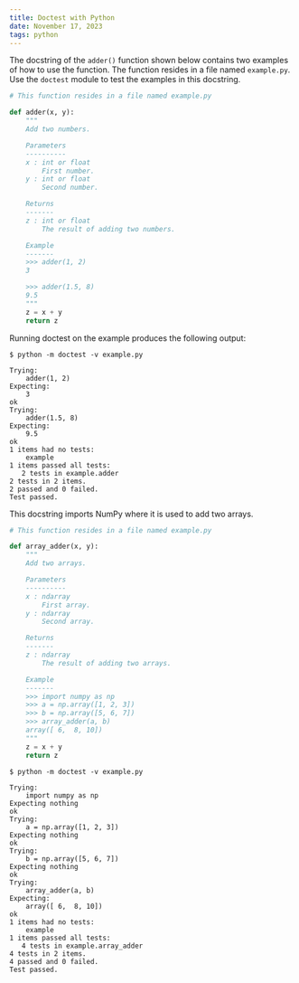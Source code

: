 ```yaml
---
title: Doctest with Python
date: November 17, 2023
tags: python
---
```


The docstring of the `adder()` function shown below contains two examples of how to use the function. The function resides in a file named `example.py`. Use the `doctest` module to test the examples in this docstring.

```python
# This function resides in a file named example.py

def adder(x, y):
    """
    Add two numbers.

    Parameters
    ----------
    x : int or float
        First number.
    y : int or float
        Second number.

    Returns
    -------
    z : int or float
        The result of adding two numbers.

    Example
    -------
    >>> adder(1, 2)
    3

    >>> adder(1.5, 8)
    9.5
    """
    z = x + y
    return z
```

Running doctest on the example produces the following output:

```text
$ python -m doctest -v example.py

Trying:
    adder(1, 2)
Expecting:
    3
ok
Trying:
    adder(1.5, 8)
Expecting:
    9.5
ok
1 items had no tests:
    example
1 items passed all tests:
   2 tests in example.adder
2 tests in 2 items.
2 passed and 0 failed.
Test passed.
```

This docstring imports NumPy where it is used to add two arrays.

```python
# This function resides in a file named example.py

def array_adder(x, y):
    """
    Add two arrays.

    Parameters
    ----------
    x : ndarray
        First array.
    y : ndarray
        Second array.

    Returns
    -------
    z : ndarray
        The result of adding two arrays.

    Example
    -------
    >>> import numpy as np
    >>> a = np.array([1, 2, 3])
    >>> b = np.array([5, 6, 7])
    >>> array_adder(a, b)
    array([ 6,  8, 10])
    """
    z = x + y
    return z
```

```text
$ python -m doctest -v example.py

Trying:
    import numpy as np
Expecting nothing
ok
Trying:
    a = np.array([1, 2, 3])
Expecting nothing
ok
Trying:
    b = np.array([5, 6, 7])
Expecting nothing
ok
Trying:
    array_adder(a, b)
Expecting:
    array([ 6,  8, 10])
ok
1 items had no tests:
    example
1 items passed all tests:
   4 tests in example.array_adder
4 tests in 2 items.
4 passed and 0 failed.
Test passed.
```
